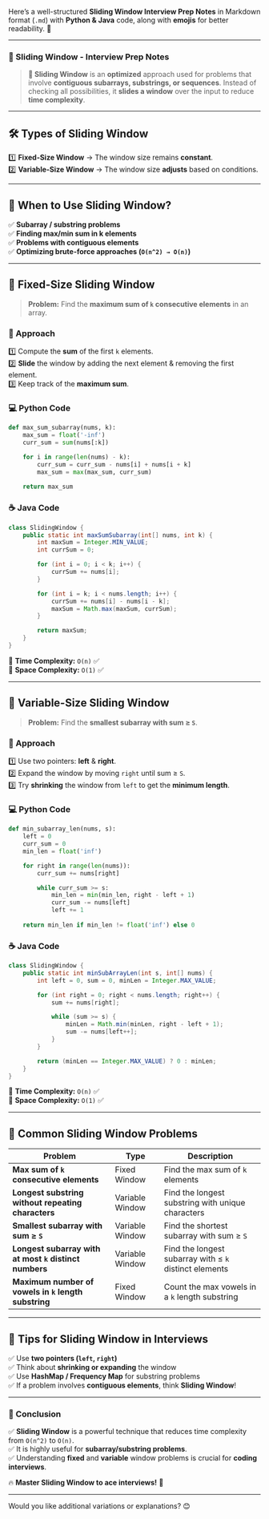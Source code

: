 Here’s a well-structured **Sliding Window Interview Prep Notes** in Markdown format (`.md`) with **Python & Java** code, along with **emojis** for better readability. 🚀  

---

### **📌 Sliding Window - Interview Prep Notes**
> **🔹 Sliding Window** is an **optimized** approach used for problems that involve **contiguous subarrays, substrings, or sequences**. Instead of checking all possibilities, it **slides a window** over the input to reduce **time complexity**.

---

## **🛠 Types of Sliding Window**
1️⃣ **Fixed-Size Window** → The window size remains **constant**.  
2️⃣ **Variable-Size Window** → The window size **adjusts** based on conditions.  

---

## **🔹 When to Use Sliding Window?**
✅ **Subarray / substring problems**  
✅ **Finding max/min sum in k elements**  
✅ **Problems with contiguous elements**  
✅ **Optimizing brute-force approaches (`O(n^2) → O(n)`)**  

---

## **🚀 Fixed-Size Sliding Window**
> **Problem:** Find the **maximum sum of `k` consecutive elements** in an array.

### **📝 Approach**
1️⃣ Compute the **sum** of the first `k` elements.  
2️⃣ **Slide** the window by adding the next element & removing the first element.  
3️⃣ Keep track of the **maximum sum**.  

### **💻 Python Code**
```python
def max_sum_subarray(nums, k):
    max_sum = float('-inf')
    curr_sum = sum(nums[:k])

    for i in range(len(nums) - k):
        curr_sum = curr_sum - nums[i] + nums[i + k]
        max_sum = max(max_sum, curr_sum)
    
    return max_sum
```

### **☕ Java Code**
```java
class SlidingWindow {
    public static int maxSumSubarray(int[] nums, int k) {
        int maxSum = Integer.MIN_VALUE;
        int currSum = 0;

        for (int i = 0; i < k; i++) {
            currSum += nums[i];
        }

        for (int i = k; i < nums.length; i++) {
            currSum += nums[i] - nums[i - k];
            maxSum = Math.max(maxSum, currSum);
        }

        return maxSum;
    }
}
```

🔹 **Time Complexity:** `O(n)` ✅  
🔹 **Space Complexity:** `O(1)` ✅  

---

## **🚀 Variable-Size Sliding Window**
> **Problem:** Find the **smallest subarray with sum ≥ `S`**.

### **📝 Approach**
1️⃣ Use two pointers: **left** & **right**.  
2️⃣ Expand the window by moving `right` until sum ≥ `S`.  
3️⃣ Try **shrinking** the window from `left` to get the **minimum length**.  

### **💻 Python Code**
```python
def min_subarray_len(nums, s):
    left = 0
    curr_sum = 0
    min_len = float('inf')

    for right in range(len(nums)):
        curr_sum += nums[right]

        while curr_sum >= s:
            min_len = min(min_len, right - left + 1)
            curr_sum -= nums[left]
            left += 1
    
    return min_len if min_len != float('inf') else 0
```

### **☕ Java Code**
```java
class SlidingWindow {
    public static int minSubArrayLen(int s, int[] nums) {
        int left = 0, sum = 0, minLen = Integer.MAX_VALUE;

        for (int right = 0; right < nums.length; right++) {
            sum += nums[right];

            while (sum >= s) {
                minLen = Math.min(minLen, right - left + 1);
                sum -= nums[left++];
            }
        }

        return (minLen == Integer.MAX_VALUE) ? 0 : minLen;
    }
}
```

🔹 **Time Complexity:** `O(n)` ✅  
🔹 **Space Complexity:** `O(1)` ✅  

---

## **📝 Common Sliding Window Problems**
| **Problem** | **Type** | **Description** |
|------------|----------|----------------|
| **Max sum of `k` consecutive elements** | Fixed Window | Find the max sum of `k` elements |
| **Longest substring without repeating characters** | Variable Window | Find the longest substring with unique characters |
| **Smallest subarray with sum ≥ `S`** | Variable Window | Find the shortest subarray with sum ≥ `S` |
| **Longest subarray with at most `k` distinct numbers** | Variable Window | Find the longest subarray with ≤ `k` distinct elements |
| **Maximum number of vowels in `k` length substring** | Fixed Window | Count the max vowels in a `k` length substring |

---

## **🚀 Tips for Sliding Window in Interviews**
✅ Use **two pointers (`left`, `right`)**  
✅ Think about **shrinking or expanding** the window  
✅ Use **HashMap / Frequency Map** for substring problems  
✅ If a problem involves **contiguous elements**, think **Sliding Window**!  

---

### **🔹 Conclusion**
✅ **Sliding Window** is a powerful technique that reduces time complexity from `O(n^2)` to `O(n)`.  
✅ It is highly useful for **subarray/substring problems**.  
✅ Understanding **fixed** and **variable** window problems is crucial for **coding interviews**.  

🔥 **Master Sliding Window to ace interviews!** 🚀  

---

Would you like additional variations or explanations? 😊
